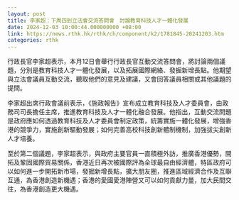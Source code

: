```yaml
---
layout: post
title: 李家超：下周四到立法會交流答問會　討論教育科技人才一體化發展
date: 2024-12-03 10:00:44.000000000 +08:00
link: https://news.rthk.hk/rthk/ch/component/k2/1781845-20241203.htm
categories: rthk
---
```


行政長官李家超表示，本月12日會舉行行政長官互動交流答問會，將討論兩個議題，分別是教育科技人才一體化發展，以及拓展國際網絡、發掘新增長點。他期望與立法會議員互動交流，聽取他們的意見及建議，又會回答議員相關或其他議題的提問。

李家超出席行政會議前表示，《施政報告》宣布成立教育科技及人才委員會，由政務司司長擔任主席，推進教育科技及人才一體化融合發展。他指出，互動交流問題是政府應如何透過教育科技及人才委員會制定政策，統籌實施一體化發展，增強香港的競爭力，實施創新驅動發展；如何完善高校科技創新體制機制，加強拔尖創新人才培養。

至於第二個議題，李家超表示，與政府主要官員一直積極外訪，推廣香港優勢，開拓及鞏固國際貿易關係，香港近日再次被國際評為全球最自由經濟體，特區政府可以如何進一步開拓新市場，發掘新增長點，擴大朋友圈，推進區域經濟合作及互聯互通，為香港創造新機遇；香港的愛國愛港陣營又可以如何貢獻力量，加大民間交往，為香港創造更大機遇。
